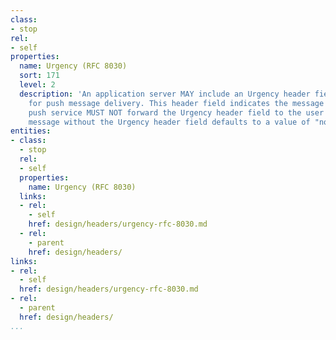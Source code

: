 ```yaml
---
class:
- stop
rel:
- self
properties:
  name: Urgency (RFC 8030)
  sort: 171
  level: 2
  description: 'An application server MAY include an Urgency header field in its request
    for push message delivery. This header field indicates the message urgency. The
    push service MUST NOT forward the Urgency header field to the user agent. A push
    message without the Urgency header field defaults to a value of "normal". '
entities:
- class:
  - stop
  rel:
  - self
  properties:
    name: Urgency (RFC 8030)
  links:
  - rel:
    - self
    href: design/headers/urgency-rfc-8030.md
  - rel:
    - parent
    href: design/headers/
links:
- rel:
  - self
  href: design/headers/urgency-rfc-8030.md
- rel:
  - parent
  href: design/headers/
...
```

